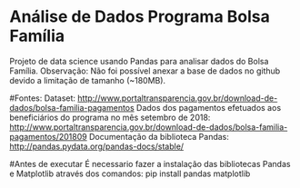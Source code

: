# Análise de Dados Programa Bolsa Família
Projeto de data science usando Pandas para analisar dados do Bolsa Família.
Observação: Não foi possível anexar a base de dados no github devido a limitação de tamanho (~180MB).

#Fontes:
Dataset: http://www.portaltransparencia.gov.br/download-de-dados/bolsa-familia-pagamentos
Dados dos pagamentos efetuados aos beneficiários do programa no mês setembro de 2018:
http://www.portaltransparencia.gov.br/download-de-dados/bolsa-familia-pagamentos/201809
Documentação da biblioteca Pandas: http://pandas.pydata.org/pandas-docs/stable/ 

#Antes de executar
É necessario fazer a instalação das bibliotecas Pandas e Matplotlib através dos comandos: 
pip install pandas matplotlib